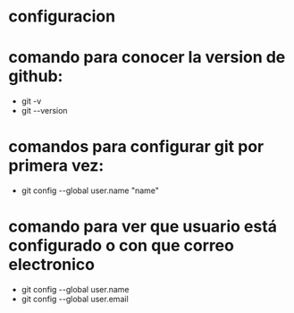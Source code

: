 
# configuracion

# comando para conocer la version de github:

- git -v
- git --version

# comandos para configurar git por primera vez:

- git config --global user.name "name"

# comando para ver que usuario está configurado o con que correo electronico

- git config --global user.name
- git config --global user.email
